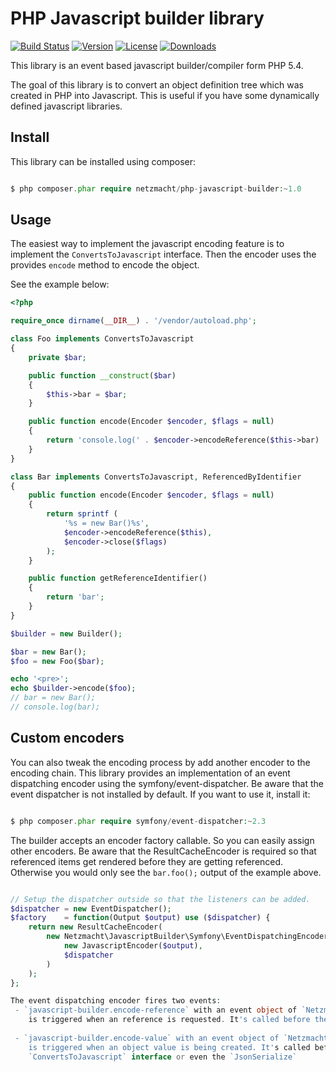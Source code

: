 PHP Javascript builder library
==============================

[![Build Status](http://img.shields.io/travis/netzmacht/php-javascript-builder/master.svg?style=flat-square)](https://travis-ci.org/netzmacht/php-javascript-builder)
[![Version](http://img.shields.io/packagist/v/netzmacht/php-javascript-builder.svg?style=flat-square)](http://packagist.com/packages/netzmacht/php-javascript-builder)
[![License](http://img.shields.io/packagist/l/netzmacht/php-javascript-builder.svg?style=flat-square)](http://packagist.com/packages/netzmacht/php-javascript-builder)
[![Downloads](http://img.shields.io/packagist/dt/netzmacht/php-javascript-builder.svg?style=flat-square)](http://packagist.com/packages/netzmacht/php-javascript-builder)

This library is an event based javascript builder/compiler form PHP 5.4.

The goal of this library is to convert an object definition tree which was created in PHP into Javascript. This is 
useful if you have some dynamically defined javascript libraries.

Install
-------

This library can be installed using composer:

```php

$ php composer.phar require netzmacht/php-javascript-builder:~1.0
```

Usage
------

The easiest way to implement the javascript encoding feature is to implement the `ConvertsToJavascript` interface. Then
the encoder uses the provides `encode` method to encode the object.

See the example below:

```php
<?php

require_once dirname(__DIR__) . '/vendor/autoload.php';

class Foo implements ConvertsToJavascript
{
    private $bar;

    public function __construct($bar)
    {
        $this->bar = $bar;
    }

    public function encode(Encoder $encoder, $flags = null)
    {
        return 'console.log(' . $encoder->encodeReference($this->bar) . ')' . $encoder->close($flags);
    }
}

class Bar implements ConvertsToJavascript, ReferencedByIdentifier
{
    public function encode(Encoder $encoder, $flags = null)
    {
        return sprintf (
            '%s = new Bar()%s',
            $encoder->encodeReference($this),
            $encoder->close($flags)
        );
    }

    public function getReferenceIdentifier()
    {
        return 'bar';
    }
}

$builder = new Builder();

$bar = new Bar();
$foo = new Foo($bar);

echo '<pre>';
echo $builder->encode($foo);
// bar = new Bar();
// console.log(bar);
```

Custom encoders
---------------

You can also tweak the encoding process by add another encoder to the encoding chain. This library provides an 
implementation of an event dispatching encoder using the symfony/event-dispatcher. Be aware that the event dispatcher
is not installed by default. If you want to use it, install it:

```php

$ php composer.phar require symfony/event-dispatcher:~2.3
```

The builder accepts an encoder factory callable. So you can easily assign other encoders. Be aware that the
ResultCacheEncoder is required so that referenced items get rendered before they are getting referenced. Otherwise
you would only see the `bar.foo();` output of the example above.

```php

// Setup the dispatcher outside so that the listeners can be added.
$dispatcher = new EventDispatcher();
$factory    = function(Output $output) use ($dispatcher) {
    return new ResultCacheEncoder(
        new Netzmacht\JavascriptBuilder\Symfony\EventDispatchingEncoder(
            new JavascriptEncoder($output),
            $dispatcher
        )
    );
};

The event dispatching encoder fires two events:
 - `javascript-builder.encode-reference` with an event object of `Netzmacht\JavascriptBuilder\Symfony\Event\EncodeReferenceEvent`
    is triggered when an reference is requested. It's called before the `ReferencedByIdentifier` is checked.
    
 - `javascript-builder.encode-value` with an event object of `Netzmacht\JavascriptBuilder\Symfony\Event\EncodeReferenceEvent`
    is triggered when an object value is being created. It's called before the default implementation checks for the
    `ConvertsToJavascript` interface or even the `JsonSerialize`
